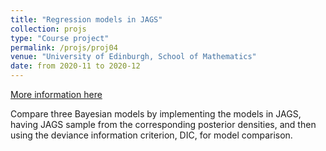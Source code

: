 ```yaml
---
title: "Regression models in JAGS"
collection: projs
type: "Course project"
permalink: /projs/proj04
venue: "University of Edinburgh, School of Mathematics"
date: from 2020-11 to 2020-12
---
```


[More information here](http://grantaire08.github.io/files/stasprog_proj2)

Compare three Bayesian models by implementing the models in JAGS, having JAGS sample from the corresponding posterior densities, and then using the deviance information criterion, DIC, for model comparison.
